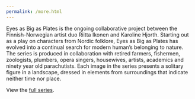 ```yaml
---
permalink: /more.html
---
```


Eyes as Big as Plates is the ongoing collaborative project between the Finnish-Norwegian artist duo Riitta Ikonen and Karoline Hjorth. Starting out as a play on characters from Nordic folklore, Eyes as Big as Plates has evolved into a continual search for modern human’s belonging to nature. The series is produced in collaboration with retired farmers, fishermen, zoologists, plumbers, opera singers, housewives, artists, academics and ninety year old parachutists. Each image in the series presents a solitary figure in a landscape, dressed in elements from surroundings that indicate neither time nor place.

View the [full series](https://eyesasbigasplates.com/list-of-works/).

